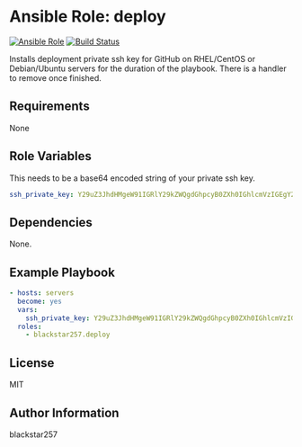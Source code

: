 # Ansible Role: deploy

[![Ansible Role](https://img.shields.io/badge/role-blackstar257.deploy-blue.svg)](https://galaxy.ansible.com/blackstar257/deploy/)
[![Build Status](https://travis-ci.com/blackstar257/ansible-deploy.svg?branch=master)](https://travis-ci.com/blackstar257/ansible-deploy)

Installs deployment private ssh key for GitHub on RHEL/CentOS or Debian/Ubuntu servers for the duration of the playbook. There is a handler to remove once finished.

## Requirements

None

## Role Variables

This needs to be a base64 encoded string of your private ssh key.

```yaml
ssh_private_key: Y29uZ3JhdHMgeW91IGRlY29kZWQgdGhpcyB0ZXh0IGhlcmVzIGEgY29va2llCg==
```

## Dependencies

None.

## Example Playbook

```yaml
- hosts: servers
  become: yes
  vars:
    ssh_private_key: Y29uZ3JhdHMgeW91IGRlY29kZWQgdGhpcyB0ZXh0IGhlcmVzIGEgY29va2llCg==
  roles:
    - blackstar257.deploy
```

## License

MIT

## Author Information

blackstar257
